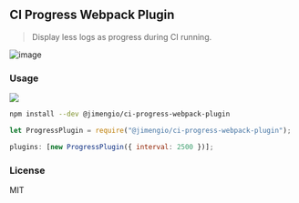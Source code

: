 ## CI Progress Webpack Plugin

> Display less logs as progress during CI running.

![image](https://user-images.githubusercontent.com/25790987/56719554-8d3d1000-6773-11e9-96b0-03b0b1a87043.png)

### Usage

![](https://img.shields.io/npm/v/@jimengio/ci-progress-webpack-plugin.svg?style=flat-square)

```bash
npm install --dev @jimengio/ci-progress-webpack-plugin
```

```js
let ProgressPlugin = require("@jimengio/ci-progress-webpack-plugin");

plugins: [new ProgressPlugin({ interval: 2500 })];
```

### License

MIT

